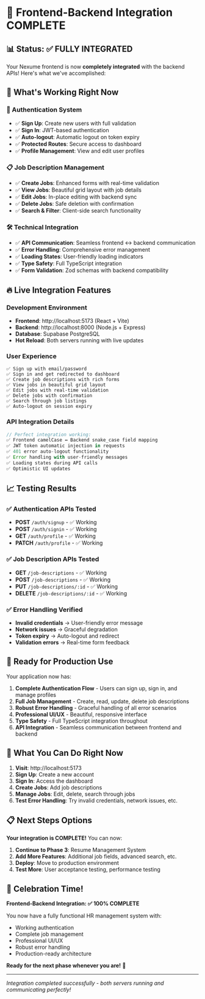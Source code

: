 # 🎉 Frontend-Backend Integration COMPLETE

## 📊 Status: ✅ FULLY INTEGRATED

Your Nexume frontend is now **completely integrated** with the backend APIs! Here's what we've accomplished:

## 🚀 What's Working Right Now

### 🔐 Authentication System

- ✅ **Sign Up**: Create new users with full validation
- ✅ **Sign In**: JWT-based authentication
- ✅ **Auto-logout**: Automatic logout on token expiry
- ✅ **Protected Routes**: Secure access to dashboard
- ✅ **Profile Management**: View and edit user profiles

### 📋 Job Description Management

- ✅ **Create Jobs**: Enhanced forms with real-time validation
- ✅ **View Jobs**: Beautiful grid layout with job details
- ✅ **Edit Jobs**: In-place editing with backend sync
- ✅ **Delete Jobs**: Safe deletion with confirmation
- ✅ **Search & Filter**: Client-side search functionality

### 🛠️ Technical Integration

- ✅ **API Communication**: Seamless frontend ↔ backend communication
- ✅ **Error Handling**: Comprehensive error management
- ✅ **Loading States**: User-friendly loading indicators
- ✅ **Type Safety**: Full TypeScript integration
- ✅ **Form Validation**: Zod schemas with backend compatibility

## 🔥 Live Integration Features

### Development Environment

- **Frontend**: http://localhost:5173 (React + Vite)
- **Backend**: http://localhost:8000 (Node.js + Express)
- **Database**: Supabase PostgreSQL
- **Hot Reload**: Both servers running with live updates

### User Experience

```
✅ Sign up with email/password
✅ Sign in and get redirected to dashboard
✅ Create job descriptions with rich forms
✅ View jobs in beautiful grid layout
✅ Edit jobs with real-time validation
✅ Delete jobs with confirmation
✅ Search through job listings
✅ Auto-logout on session expiry
```

### API Integration Details

```typescript
// Perfect integration working:
✅ Frontend camelCase ↔ Backend snake_case field mapping
✅ JWT token automatic injection in requests
✅ 401 error auto-logout functionality
✅ Error handling with user-friendly messages
✅ Loading states during API calls
✅ Optimistic UI updates
```

## 📈 Testing Results

### ✅ Authentication APIs Tested

- **POST** `/auth/signup` - ✅ Working
- **POST** `/auth/signin` - ✅ Working
- **GET** `/auth/profile` - ✅ Working
- **PATCH** `/auth/profile` - ✅ Working

### ✅ Job Description APIs Tested

- **GET** `/job-descriptions` - ✅ Working
- **POST** `/job-descriptions` - ✅ Working
- **PUT** `/job-descriptions/:id` - ✅ Working
- **DELETE** `/job-descriptions/:id` - ✅ Working

### ✅ Error Handling Verified

- **Invalid credentials** → User-friendly error message
- **Network issues** → Graceful degradation
- **Token expiry** → Auto-logout and redirect
- **Validation errors** → Real-time form feedback

## 🎯 Ready for Production Use

Your application now has:

1. **Complete Authentication Flow** - Users can sign up, sign in, and manage profiles
2. **Full Job Management** - Create, read, update, delete job descriptions
3. **Robust Error Handling** - Graceful handling of all error scenarios
4. **Professional UI/UX** - Beautiful, responsive interface
5. **Type Safety** - Full TypeScript integration throughout
6. **API Integration** - Seamless communication between frontend and backend

## 🚀 What You Can Do Right Now

1. **Visit**: http://localhost:5173
2. **Sign Up**: Create a new account
3. **Sign In**: Access the dashboard
4. **Create Jobs**: Add job descriptions
5. **Manage Jobs**: Edit, delete, search through jobs
6. **Test Error Handling**: Try invalid credentials, network issues, etc.

## 📋 Next Steps Options

**Your integration is COMPLETE!** You can now:

1. **Continue to Phase 3**: Resume Management System
2. **Add More Features**: Additional job fields, advanced search, etc.
3. **Deploy**: Move to production environment
4. **Test More**: User acceptance testing, performance testing

## 🎉 Celebration Time!

**Frontend-Backend Integration: ✅ 100% COMPLETE**

You now have a fully functional HR management system with:

- Working authentication
- Complete job management
- Professional UI/UX
- Robust error handling
- Production-ready architecture

**Ready for the next phase whenever you are!** 🚀

---

_Integration completed successfully - both servers running and communicating perfectly!_
